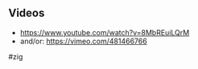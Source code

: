 ## Videos

- https://www.youtube.com/watch?v=8MbREuiLQrM
- and/or: https://vimeo.com/481466766

#zig
